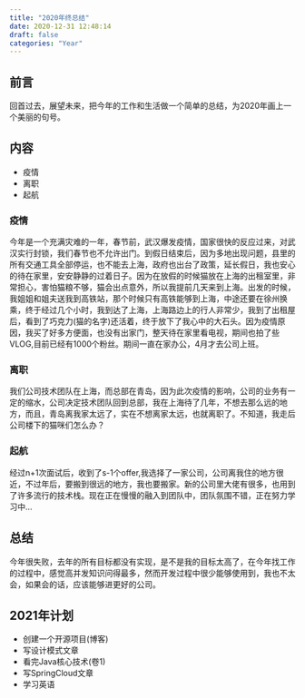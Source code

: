 ```yaml
---
title: "2020年终总结"
date: 2020-12-31 12:48:14
draft: false
categories: "Year"
---
```


## 前言

回首过去，展望未来，把今年的工作和生活做一个简单的总结，为2020年画上一个美丽的句号。

## 内容
* 疫情
* 离职
* 起航

### 疫情

今年是一个充满灾难的一年，春节前，武汉爆发疫情，国家很快的反应过来，对武汉实行封锁，我们春节也不允许出门。到假日结束后，因为多地出现问题，县里的所有交通工具全部停运，也不能去上海，政府也出台了政策，延长假日，我也安心的待在家里，安安静静的过着日子。因为在放假的时候猫放在上海的出租室里，非常担心，害怕猫粮不够，猫会出点意外，所以我提前几天来到上海。出发的时候，我姐姐和姐夫送我到高铁站，那个时候只有高铁能够到上海，中途还要在徐州换乘，终于经过几个小时，我到达了上海，上海路边上的行人非常少，我到了出租屋后，看到了巧克力(猫的名字)还活着，终于放下了我心中的大石头。因为疫情原因，我买了好多方便面，也没有出家门，整天待在家里看电视，期间也拍了些VLOG,目前已经有1000个粉丝。期间一直在家办公，4月才去公司上班。

### 离职

我们公司技术团队在上海，而总部在青岛，因为此次疫情的影响，公司的业务有一定的缩水，公司决定技术团队回到总部，我在上海待了几年，不想去那么远的地方，而且，青岛离我家太远了，实在不想离家太远，也就离职了。不知道，我走后公司楼下的猫咪们怎么办？

### 起航

经过n+1次面试后，收到了s-1个offer,我选择了一家公司，公司离我住的地方很近，不过年后，要搬到很远的地方，我也要搬家。新的公司里大佬有很多，也用到了许多流行的技术栈。现在正在慢慢的融入到团队中，团队氛围不错，正在努力学习中...

## 总结

今年很失败，去年的所有目标都没有实现，是不是我的目标太高了，在今年找工作的过程中，感觉高并发知识问得最多，然而开发过程中很少能够使用到，我也不太会，如果会的话，应该能够进更好的公司。

## 2021年计划
* 创建一个开源项目(博客)
* 写设计模式文章
* 看完Java核心技术(卷1)
* 写SpringCloud文章
* 学习英语